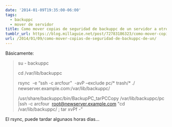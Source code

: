 ```yaml
---
date: '2014-01-09T19:35:00-06:00'
tags:
  - backuppc
  - mover de servidor
title: Como mover copias de seguridad de backuppc de un servidor a otro
tumblr_url: https://blog.millaguie.net/post/72783186323/como-mover-copias-de-seguridad-de-backuppc-de-un
url: /2014/01/09/como-mover-copias-de-seguridad-de-backuppc-de-un/
---
```


Básicamente:

> su - backuppc
> 
> cd /var/lib/backuppc
> 
> rsync&nbsp; -e “ssh -c arcfour"&nbsp; -avP –exclude pc/\* trash/\* ./ newserver.example.com:/var/lib/backuppc/
> 
> /usr/share/backuppc/bin/BackupPC\_tarPCCopy /var/lib/backuppc/pc |ssh -c arcfour&nbsp; root@newserver.example.com "cd /var/lib/backuppc/&nbsp;; tar xvPf -”

El rsync, puede tardar algunaos horas días…